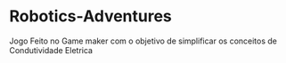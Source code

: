 # Robotics-Adventures
Jogo Feito no Game maker com o objetivo de simplificar os conceitos de Condutividade Eletrica
